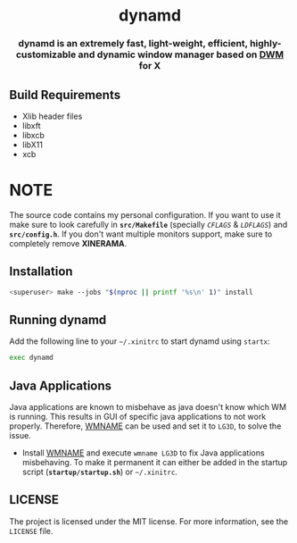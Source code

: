 <h1 align="center">
  dynamd
</h1>
<h3 align="center">dynamd is an extremely fast, light-weight, efficient, highly-customizable and dynamic window manager based on <a href=https://dwm.suckless.org>DWM</a> for X</h3>


## Build Requirements
* Xlib header files
* libxft
* libxcb
* libX11
* xcb

# NOTE
The source code contains my personal configuration. If you want to use it make sure to look carefully in **`src/Makefile`** (specially *`CFLAGS`* & *`LDFLAGS`*) and **`src/config.h`**. If you don't want multiple monitors support, make sure to completely remove **XINERAMA**.

## Installation
```bash
<superuser> make --jobs "$(nproc || printf '%s\n' 1)" install
```

## Running dynamd
Add the following line to your `~/.xinitrc` to start dynamd using `startx`:
```bash
exec dynamd
```

## Java Applications
Java applications are known to misbehave as java doesn't know which WM is running. This results in GUI of specific java applications to not work properly. Therefore, <a href=https://tools.suckless.org/x/wmname>WMNAME</a> can be used and set it to `LG3D`, to solve the issue.
* Install <a href=https://tools.suckless.org/x/wmname>WMNAME</a> and execute `wmname LG3D` to fix Java applications misbehaving. To make it permanent it can either be added in the startup script (**`startup/startup.sh`**) or `~/.xinitrc`.

## LICENSE
The project is licensed under the MIT license. For more information, see the `LICENSE` file.
